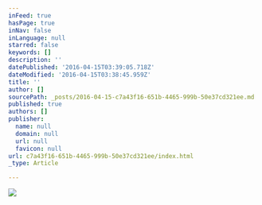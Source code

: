 ```yaml
---
inFeed: true
hasPage: true
inNav: false
inLanguage: null
starred: false
keywords: []
description: ''
datePublished: '2016-04-15T03:39:05.718Z'
dateModified: '2016-04-15T03:38:45.959Z'
title: ''
author: []
sourcePath: _posts/2016-04-15-c7a43f16-651b-4465-999b-50e37cd321ee.md
published: true
authors: []
publisher:
  name: null
  domain: null
  url: null
  favicon: null
url: c7a43f16-651b-4465-999b-50e37cd321ee/index.html
_type: Article

---
```

![](https://the-grid-user-content.s3-us-west-2.amazonaws.com/c5e46364-697c-4c28-9d17-06a400940133.jpg)